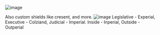 ![image](https://user-images.githubusercontent.com/97926104/207585770-f9321c34-4866-47be-8309-411b20911d80.png)

Also custom shields like cresent, and more.
![image](https://user-images.githubusercontent.com/97926104/208589288-56716308-0ad5-4f2a-9671-6b49f44f12e7.png)
Legislative - Experial, Executive - Colziand, Judicial - Imperial. Inside - Inperial, Outside - Outperial
